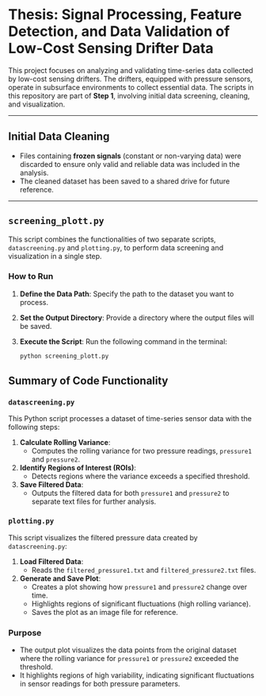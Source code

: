 # Thesis: Signal Processing, Feature Detection, and Data Validation of Low-Cost Sensing Drifter Data

This project focuses on analyzing and validating time-series data collected by low-cost sensing drifters. The drifters, equipped with pressure sensors, operate in subsurface environments to collect essential data. The scripts in this repository are part of **Step 1**, involving initial data screening, cleaning, and visualization.

---

## Initial Data Cleaning

- Files containing **frozen signals** (constant or non-varying data) were discarded to ensure only valid and reliable data was included in the analysis.  
- The cleaned dataset has been saved to a shared drive for future reference.

---

## `screening_plott.py`

This script combines the functionalities of two separate scripts, `datascreening.py` and `plotting.py`, to perform data screening and visualization in a single step.  

### How to Run

1. **Define the Data Path**: Specify the path to the dataset you want to process.
2. **Set the Output Directory**: Provide a directory where the output files will be saved.
3. **Execute the Script**: Run the following command in the terminal:

   ```bash
   python screening_plott.py

## Summary of Code Functionality

### `datascreening.py`

This Python script processes a dataset of time-series sensor data with the following steps:

1. **Calculate Rolling Variance**:
   - Computes the rolling variance for two pressure readings, `pressure1` and `pressure2`.
2. **Identify Regions of Interest (ROIs)**:
   - Detects regions where the variance exceeds a specified threshold.
3. **Save Filtered Data**:
   - Outputs the filtered data for both `pressure1` and `pressure2` to separate text files for further analysis.

### `plotting.py`

This script visualizes the filtered pressure data created by `datascreening.py`:

1. **Load Filtered Data**:
   - Reads the `filtered_pressure1.txt` and `filtered_pressure2.txt` files.
2. **Generate and Save Plot**:
   - Creates a plot showing how `pressure1` and `pressure2` change over time.
   - Highlights regions of significant fluctuations (high rolling variance).
   - Saves the plot as an image file for reference.

### Purpose

- The output plot visualizes the data points from the original dataset where the rolling variance for `pressure1` or `pressure2` exceeded the threshold.
- It highlights regions of high variability, indicating significant fluctuations in sensor readings for both pressure parameters.
